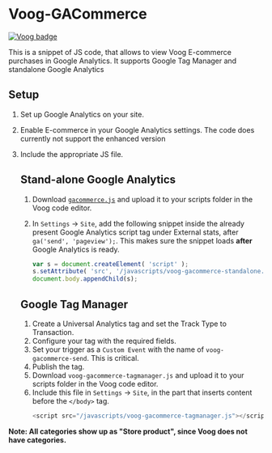 # Voog-GACommerce
[![Voog badge](https://img.shields.io/badge/Voog-voog.com-blue.svg)](https://voog.com)

This is a snippet of JS code, that allows to view Voog E-commerce purchases in Google Analytics. It supports Google Tag Manager and standalone Google Analytics

## Setup

1. Set up Google Analytics on your site.
2. Enable E-commerce in your Google Analytics settings. The code does currently not support the enhanced version
3. Include the appropriate JS file.
    ## Stand-alone Google Analytics

    1. Download [`gacommerce.js`](Regular%20Ecommerce/gacommerce.js) and upload it to your scripts folder in the Voog code editor.
    2. In `Settings` -> `Site`, add the following snippet inside the already present Google Analytics script tag under External stats, after `ga('send', 'pageview');`. This makes sure the snippet loads **after** Google Analytics is ready.

        ```js
        var s = document.createElement( 'script' );
        s.setAttribute( 'src', '/javascripts/voog-gacommerce-standalone.js' );
        document.body.appendChild(s);
        ```
    ## Google Tag Manager

    1. Create a Universal Analytics tag and set the Track Type to Transaction.
    2. Configure your tag with the required fields.
    3. Set your trigger as a `Custom Event` with the name of `voog-gacommerce-send`. This is critical.
    4. Publish the tag.
    5. Download `voog-gacommerce-tagmanager.js` and upload it to your scripts folder in the Voog code editor.
    6. Include this file in `Settings` -> `Site`, in the part that inserts content before the `</body>` tag.
        ```js
        <script src="/javascripts/voog-gacommerce-tagmanager.js"></script>
        ```
**Note: All categories show up as "Store product", since Voog does not have categories.**
